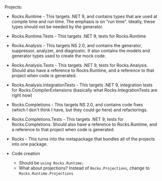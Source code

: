 Projects:

* Rocks.Runtime - This targets .NET 9, and contains types that are used at compile time and run time. The emphasis is on "run time". Ideally, these types should not be needed by the generator.
* Rocks.Runtime.Tests - This targets .NET 9, tests for Rocks.Runtime
* Rocks.Analysis - This targets NS 2.0, and contains the generator, suppressor, analyzer, and diagnostic. It also contains the models and generator types used to create the mock code.
* Rocks.Analysis.Tests - This targets .NET 9, tests for Rocks.Analysis. Should also have a reference to Rocks.Runtime, and a reference to that project when code is generated.
* Rocks.Analysis.IntegrationTests - This targets .NET 9, integration tests for Rocks.CompilerExtensions (basically what Rocks.IntegrationTests are right now)
* Rocks.Completions - This targets NS 2.0, and contains code fixes (which I don't think I have, but they could go here) and refactorings.
* Rocks.Completions.Tests - This targets .NET 9, tests for Rocks.Completions. Should also have a reference to Rocks.Runtime, and a reference to that project when code is generated.
* Rocks - This turns into the metapackage that bundles all of the projects into one package.


* Code creation
    * Should be `using Rocks.Runtime;`
    * What about projections? Instead of `Rocks.Projections`, change to `Rocks.Runtime.Projections`
